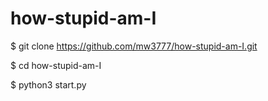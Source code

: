 # how-stupid-am-I 

$ git clone https://github.com/mw3777/how-stupid-am-I.git 

$ cd how-stupid-am-I 

$ python3 start.py
